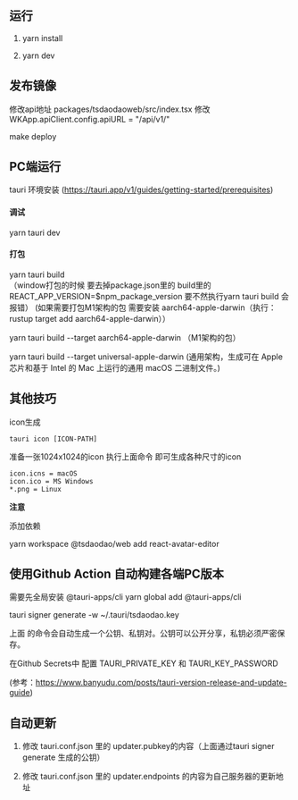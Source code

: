 

## 运行

1. yarn install

2.  yarn dev 


## 发布镜像

修改api地址  packages/tsdaodaoweb/src/index.tsx 修改 WKApp.apiClient.config.apiURL = "/api/v1/"


make deploy


## PC端运行

tauri 环境安装 (https://tauri.app/v1/guides/getting-started/prerequisites)

#### 调试

yarn tauri dev

#### 打包

yarn tauri build  
（window打包的时候 要去掉package.json里的 build里的REACT_APP_VERSION=$npm_package_version 要不然执行yarn tauri build 会报错）
(如果需要打包M1架构的包 需要安装 aarch64-apple-darwin（执行：rustup target add aarch64-apple-darwin））

yarn tauri build --target aarch64-apple-darwin （M1架构的包）

yarn tauri build --target universal-apple-darwin (通用架构，生成可在 Apple 芯片和基于 Intel 的 Mac 上运行的通用 macOS 二进制文件。)


## 其他技巧

icon生成

```
tauri icon [ICON-PATH]
```

准备一张1024x1024的icon 执行上面命令 即可生成各种尺寸的icon

```
icon.icns = macOS
icon.ico = MS Windows
*.png = Linux
```

**注意**

添加依赖

 yarn workspace @tsdaodao/web add react-avatar-editor



 ## 使用Github Action 自动构建各端PC版本

  需要先全局安装 @tauri-apps/cli
yarn global add  @tauri-apps/cli   

tauri signer generate -w ~/.tauri/tsdaodao.key

上面 的命令会自动生成一个公钥、私钥对。公钥可以公开分享，私钥必须严密保存。

在Github Secrets中 配置 TAURI_PRIVATE_KEY 和 TAURI_KEY_PASSWORD 


(参考：https://www.banyudu.com/posts/tauri-version-release-and-update-guide)

 ## 自动更新

1. 修改 tauri.conf.json 里的 updater.pubkey的内容（上面通过tauri signer generate 生成的公钥）

2. 修改 tauri.conf.json 里的 updater.endpoints 的内容为自己服务器的更新地址
